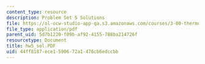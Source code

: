 ```yaml
---
content_type: resource
description: Problem Set 5 Solutions
file: https://ol-ocw-studio-app-qa.s3.amazonaws.com/courses/3-00-thermodynamics-of-materials-fall-2002/44ff8187ece1590672a1476cb6edccbb_hw5_sol.PDF
file_type: application/pdf
parent_uid: 5d7b1220-f09b-af92-4155-788ba214726f
resourcetype: Document
title: hw5_sol.PDF
uid: 44ff8187-ece1-5906-72a1-476cb6edccbb
---
```

